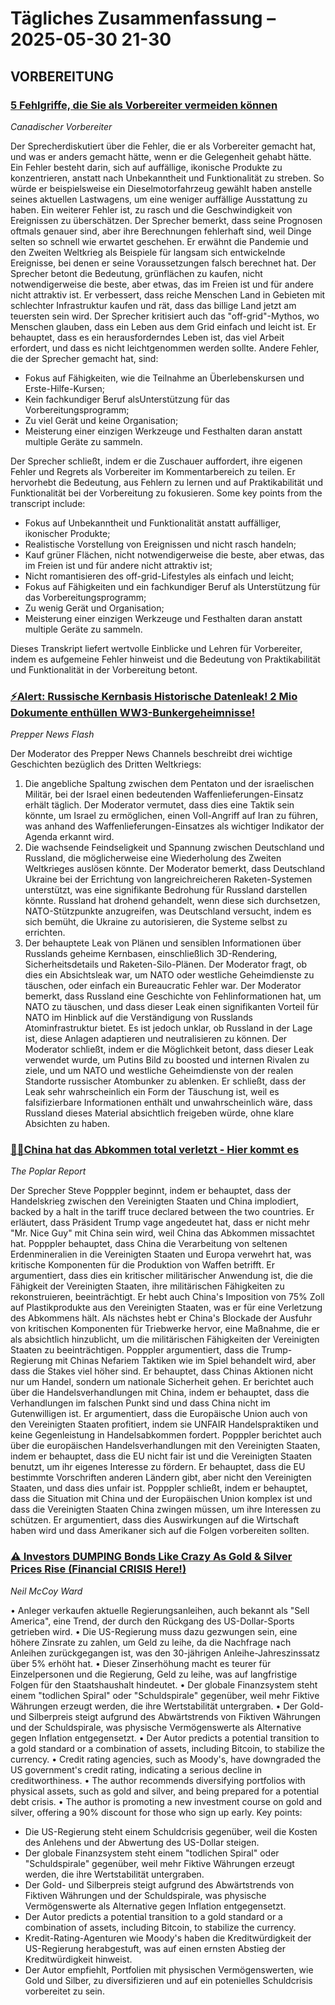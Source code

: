# Tägliches Zusammenfassung – 2025-05-30 21-30



## VORBEREITUNG

### [5 Fehlgriffe, die Sie als Vorbereiter vermeiden können](https://www.youtube.com/watch?v=DKP3vh0lpk0)
*Canadischer Vorbereiter*  

Der Sprecherdiskutiert über die Fehler, die er als Vorbereiter gemacht hat, und was er anders gemacht hätte, wenn er die Gelegenheit gehabt hätte. Ein Fehler besteht darin, sich auf auffällige, ikonische Produkte zu konzentrieren, anstatt nach Unbekanntheit und Funktionalität zu streben. So würde er beispielsweise ein Dieselmotorfahrzeug gewählt haben anstelle seines aktuellen Lastwagens, um eine weniger auffällige Ausstattung zu haben.
Ein weiterer Fehler ist, zu rasch und die Geschwindigkeit von Ereignissen zu überschätzen. Der Sprecher bemerkt, dass seine Prognosen oftmals genauer sind, aber ihre Berechnungen fehlerhaft sind, weil Dinge selten so schnell wie erwartet geschehen. Er erwähnt die Pandemie und den Zweiten Weltkrieg als Beispiele für langsam sich entwickelnde Ereignisse, bei denen er seine Voraussetzungen falsch berechnet hat.
Der Sprecher betont die Bedeutung, grünflächen zu kaufen, nicht notwendigerweise die beste, aber etwas, das im Freien ist und für andere nicht attraktiv ist. Er verbessert, dass reiche Menschen Land in Gebieten mit schlechter Infrastruktur kaufen und rät, dass das billige Land jetzt am teuersten sein wird.
Der Sprecher kritisiert auch das "off-grid"-Mythos, wo Menschen glauben, dass ein Leben aus dem Grid einfach und leicht ist. Er behauptet, dass es ein herausforderndes Leben ist, das viel Arbeit erfordert, und dass es nicht leichtgenommen werden sollte.
Andere Fehler, die der Sprecher gemacht hat, sind:
* Fokus auf Fähigkeiten, wie die Teilnahme an Überlebenskursen und Erste-Hilfe-Kursen;
* Kein fachkundiger Beruf alsUnterstützung für das Vorbereitungsprogramm;
* Zu viel Gerät und keine Organisation;
* Meisterung einer einzigen Werkzeuge und Festhalten daran anstatt multiple Geräte zu sammeln.

Der Sprecher schließt, indem er die Zuschauer auffordert, ihre eigenen Fehler und Regrets als Vorbereiter im Kommentarbereich zu teilen. Er hervorhebt die Bedeutung, aus Fehlern zu lernen und auf Praktikabilität und Funktionalität bei der Vorbereitung zu fokusieren.
Some key points from the transcript include:
* Fokus auf Unbekanntheit und Funktionalität anstatt auffälliger, ikonischer Produkte;
* Realistische Vorstellung von Ereignissen und nicht rasch handeln;
* Kauf grüner Flächen, nicht notwendigerweise die beste, aber etwas, das im Freien ist und für andere nicht attraktiv ist;
* Nicht romantisieren des off-grid-Lifestyles als einfach und leicht;
* Fokus auf Fähigkeiten und ein fachkundiger Beruf als Unterstützung für das Vorbereitungsprogramm;
* Zu wenig Gerät und Organisation;
* Meisterung einer einzigen Werkzeuge und Festhalten daran anstatt multiple Geräte zu sammeln.

Dieses Transkript liefert wertvolle Einblicke und Lehren für Vorbereiter, indem es aufgemeine Fehler hinweist und die Bedeutung von Praktikabilität und Funktionalität in der Vorbereitung betont.



### [⚡Alert: Russische Kernbasis Historische Datenleak! 2 Mio Dokumente enthüllen WW3-Bunkergeheimnisse!](https://www.youtube.com/watch?v=jJwpfAraOQA)
*Prepper News Flash*  

Der Moderator des Prepper News Channels beschreibt drei wichtige Geschichten bezüglich des Dritten Weltkriegs:
1. Die angebliche Spaltung zwischen dem Pentaton und der israelischen Militär, bei der Israel einen bedeutenden Waffenlieferungen-Einsatz erhält täglich. Der Moderator vermutet, dass dies eine Taktik sein könnte, um Israel zu ermöglichen, einen Voll-Angriff auf Iran zu führen, was anhand des Waffenlieferungen-Einsatzes als wichtiger Indikator der Agenda erkannt wird.
2. Die wachsende Feindseligkeit und Spannung zwischen Deutschland und Russland, die möglicherweise eine Wiederholung des Zweiten Weltkrieges auslösen könnte. Der Moderator bemerkt, dass Deutschland Ukraine bei der Errichtung von langreichreicheren Raketen-Systemen unterstützt, was eine signifikante Bedrohung für Russland darstellen könnte. Russland hat drohend gehandelt, wenn diese sich durchsetzen, NATO-Stützpunkte anzugreifen, was Deutschland versucht, indem es sich bemüht, die Ukraine zu autorisieren, die Systeme selbst zu errichten.
3. Der behauptete Leak von Plänen und sensiblen Informationen über Russlands geheime Kernbasen, einschließlich 3D-Rendering, Sicherheitsdetails und Raketen-Silo-Plänen. Der Moderator fragt, ob dies ein Absichtsleak war, um NATO oder westliche Geheimdienste zu täuschen, oder einfach ein Bureaucratic Fehler war.
Der Moderator bemerkt, dass Russland eine Geschichte von Fehlinformationen hat, um NATO zu täuschen, und dass dieser Leak einen signifikanten Vorteil für NATO im Hinblick auf die Verständigung von Russlands Atominfrastruktur bietet. Es ist jedoch unklar, ob Russland in der Lage ist, diese Anlagen adaptieren und neutralisieren zu können.
Der Moderator schließt, indem er die Möglichkeit betont, dass dieser Leak verwendet wurde, um Putins Bild zu boosted und internen Rivalen zu ziele, und um NATO und westliche Geheimdienste von der realen Standorte russischer Atombunker zu ablenken. Er schließt, dass der Leak sehr wahrscheinlich ein Form der Täuschung ist, weil es falsifizierbare Informationen enthält und unwahrscheinlich wäre, dass Russland dieses Material absichtlich freigeben würde, ohne klare Absichten zu haben.



### [🚨🚨China hat das Abkommen total verletzt - Hier kommt es](https://www.youtube.com/watch?v=n8oEJdkpqf4)
*The Poplar Report*  

Der Sprecher Steve Popppler beginnt, indem er behauptet, dass der Handelskrieg zwischen den Vereinigten Staaten und China implodiert, backed by a halt in the tariff truce declared between the two countries. Er erläutert, dass Präsident Trump vage angedeutet hat, dass er nicht mehr "Mr. Nice Guy" mit China sein wird, weil China das Abkommen missachtet hat.
Popppler behauptet, dass China die Verarbeitung von seltenen Erdenmineralien in die Vereinigten Staaten und Europa verwehrt hat, was kritische Komponenten für die Produktion von Waffen betrifft. Er argumentiert, dass dies ein kritischer militärischer Anwendung ist, die die Fähigkeit der Vereinigten Staaten, ihre militärischen Fähigkeiten zu rekonstruieren, beeinträchtigt.
Er hebt auch China's Imposition von 75% Zoll auf Plastikprodukte aus den Vereinigten Staaten, was er für eine Verletzung des Abkommens hält. Als nächstes hebt er China's Blockade der Ausfuhr von kritischen Komponenten für Triebwerke hervor, eine Maßnahme, die er als absichtlich hinzublicht, um die militärischen Fähigkeiten der Vereinigten Staaten zu beeinträchtigen.
Popppler argumentiert, dass die Trump-Regierung mit Chinas Nefariem Taktiken wie im Spiel behandelt wird, aber dass die Stakes viel höher sind. Er behauptet, dass Chinas Aktionen nicht nur um Handel, sondern um nationale Sicherheit gehen.
Er berichtet auch über die Handelsverhandlungen mit China, indem er behauptet, dass die Verhandlungen im falschen Punkt sind und dass China nicht im Gutenwilligen ist. Er argumentiert, dass die Europäische Union auch von den Vereinigten Staaten profitiert, indem sie UNFAIR Handelspraktiken und keine Gegenleistung in Handelsabkommen fordert.
Popppler berichtet auch über die europäischen Handelsverhandlungen mit den Vereinigten Staaten, indem er behauptet, dass die EU nicht fair ist und die Vereinigten Staaten benutzt, um ihr eigenes Interesse zu fördern. Er behauptet, dass die EU bestimmte Vorschriften anderen Ländern gibt, aber nicht den Vereinigten Staaten, und dass dies unfair ist.
Popppler schließt, indem er behauptet, dass die Situation mit China und der Europäischen Union komplex ist und dass die Vereinigten Staaten China zwingen müssen, um ihre Interessen zu schützen. Er argumentiert, dass dies Auswirkungen auf die Wirtschaft haben wird und dass Amerikaner sich auf die Folgen vorbereiten sollten.



### [⚠️ Investors DUMPING Bonds Like Crazy As Gold & Silver Prices Rise (Financial CRISIS Here!)](https://www.youtube.com/watch?v=dOyoljrgDJY)
*Neil McCoy Ward*  

• Anleger verkaufen aktuelle Regierungsanleihen, auch bekannt als "Sell America", eine Trend, der durch den Rückgang des US-Dollar-Sports getrieben wird.
• Die US-Regierung muss dazu gezwungen sein, eine höhere Zinsrate zu zahlen, um Geld zu leihe, da die Nachfrage nach Anleihen zurückgegangen ist, was den 30-jährigen Anleihe-Jahreszinssatz über 5% erhöht hat.
• Dieser Zinserhöhung macht es teurer für Einzelpersonen und die Regierung, Geld zu leihe, was auf langfristige Folgen für den Staatshaushalt hindeutet.
• Der globale Finanzsystem steht einem "todlichen Spiral" oder "Schuldspirale" gegenüber, weil mehr Fiktive Währungen erzeugt werden, die ihre Wertstabilität untergraben.
• Der Gold- und Silberpreis steigt aufgrund des Abwärtstrends von Fiktiven Währungen und der Schuldspirale, was physische Vermögenswerte als Alternative gegen Inflation entgegensetzt.
• Der Autor predicts a potential transition to a gold standard or a combination of assets, including Bitcoin, to stabilize the currency.
• Credit rating agencies, such as Moody's, have downgraded the US government's credit rating, indicating a serious decline in creditworthiness.
• The author recommends diversifying portfolios with physical assets, such as gold and silver, and being prepared for a potential debt crisis.
• The author is promoting a new investment course on gold and silver, offering a 90% discount for those who sign up early.
Key points:
* Die US-Regierung steht einem Schuldcrisis gegenüber, weil die Kosten des Anlehens und der Abwertung des US-Dollar steigen.
* Der globale Finanzsystem steht einem "todlichen Spiral" oder "Schuldspirale" gegenüber, weil mehr Fiktive Währungen erzeugt werden, die ihre Wertstabilität untergraben.
* Der Gold- und Silberpreis steigt aufgrund des Abwärtstrends von Fiktiven Währungen und der Schuldspirale, was physische Vermögenswerte als Alternative gegen Inflation entgegensetzt.
* Der Autor predicts a potential transition to a gold standard or a combination of assets, including Bitcoin, to stabilize the currency.
* Kredit-Rating-Agenturen wie Moody's haben die Kreditwürdigkeit der US-Regierung herabgestuft, was auf einen ernsten Abstieg der Kreditwürdigkeit hinweist.
* Der Autor empfiehlt, Portfolien mit physischen Vermögenswerten, wie Gold und Silber, zu diversifizieren und auf ein potenielles Schuldcrisis vorbereitet zu sein.